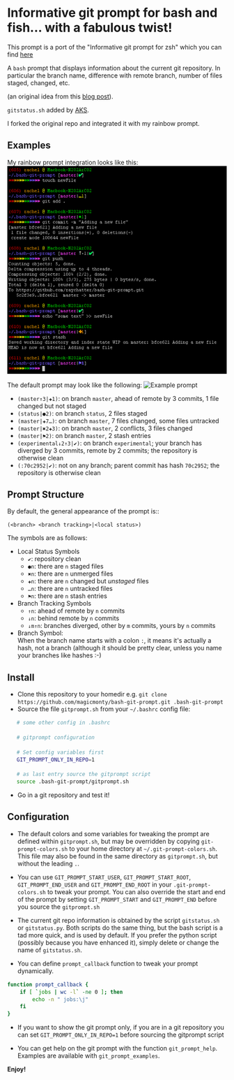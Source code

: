 # Informative git prompt for bash and fish... with a fabulous twist!

This prompt is a port of the "Informative git prompt for zsh" which you can
find [here](https://github.com/olivierverdier/zsh-git-prompt)

A ``bash`` prompt that displays information about the current git repository.
In particular the branch name, difference with remote branch, number of files
staged, changed, etc.

(an original idea from this [blog post][]).

`gitstatus.sh` added by [AKS](http://github.com/aks).

I forked the original repo and integrated it with my rainbow prompt.

## Examples
My rainbow prompt integration looks like this:
![Rainbow_prompt](rainbow_prompt.png)


The default prompt may look like the following: 
![Example prompt](gitprompt.png)

* ``(master↑3|✚1)``: on branch ``master``, ahead of remote by 3 commits, 1 file changed but not staged
* ``(status|●2)``: on branch ``status``, 2 files staged
* ``(master|✚7…)``: on branch ``master``, 7 files changed, some files untracked
* ``(master|✖2✚3)``: on branch ``master``, 2 conflicts, 3 files changed
* ``(master|⚑2)``: on branch ``master``, 2 stash entries
* ``(experimental↓2↑3|✔)``: on branch ``experimental``; your branch has diverged by 3 commits, remote by 2 commits; the repository is otherwise clean
* ``(:70c2952|✔)``: not on any branch; parent commit has hash ``70c2952``; the repository is otherwise clean

##  Prompt Structure

By default, the general appearance of the prompt is::

    (<branch> <branch tracking>|<local status>)

The symbols are as follows:

- Local Status Symbols
  - ``✔``: repository clean
  - ``●n``: there are ``n`` staged files
  - ``✖n``: there are ``n`` unmerged files
  - ``✚n``: there are ``n`` changed but *unstaged* files
  - ``…n``: there are ``n`` untracked files
  - ``⚑n``: there are ``n`` stash entries
- Branch Tracking Symbols
  - ``↑n``: ahead of remote by ``n`` commits
  - ``↓n``: behind remote by ``n`` commits
  - ``↓m↑n``: branches diverged, other by ``m`` commits, yours by ``n`` commits
- Branch Symbol:<br />
  	When the branch name starts with a colon ``:``, it means it's actually a hash, not a branch (although it should be pretty clear, unless you name your branches like hashes :-)

## Install

- Clone this repository to your homedir
   e.g. ``git clone https://github.com/magicmonty/bash-git-prompt.git .bash-git-prompt``
- Source the file ``gitprompt.sh`` from your ``~/.bashrc`` config file:

```sh
   # some other config in .bashrc

   # gitprompt configuration

   # Set config variables first
   GIT_PROMPT_ONLY_IN_REPO=1

   # as last entry source the gitprompt script
   source .bash-git-prompt/gitprompt.sh
```

- Go in a git repository and test it!

## Configuration

- The default colors and some variables for tweaking the prompt are defined 
   within ``gitprompt.sh``, but may be overridden by copying ``git-prompt-colors.sh`` 
   to your home directory at ``~/.git-prompt-colors.sh``.  This file may also be found in the same
   directory as ``gitprompt.sh``, but without the leading ``.``.

- You can use ``GIT_PROMPT_START_USER``, ``GIT_PROMPT_START_ROOT``, ``GIT_PROMPT_END_USER`` and ``GIT_PROMPT_END_ROOT`` in your ``.git-prompt-colors.sh`` to tweak your prompt. You can also override the start and end of the prompt by setting ``GIT_PROMPT_START`` and ``GIT_PROMPT_END`` before you source the ``gitprompt.sh``

- The current git repo information is obtained by the script `gitstatus.sh` or
   `gitstatus.py`.  Both scripts do the same thing, but the bash script is a
   tad more quick, and is used by default.  If you prefer the python script
   (possibly because you have enhanced it), simply delete or change the name of
   ``gitstatus.sh``.

- You can define ``prompt_callback`` function to tweak your prompt dynamically.
```sh
function prompt_callback {
    if [ `jobs | wc -l` -ne 0 ]; then
        echo -n " jobs:\j"
    fi
}
```

- If you want to show the git prompt only, if you are in a git repository you can set ``GIT_PROMPT_ONLY_IN_REPO=1`` before sourcing the gitprompt script

-  You can get help on the git prompt with the function ``git_prompt_help``.
    Examples are available with ``git_prompt_examples``.

**Enjoy!**

[blog post]: http://sebastiancelis.com/2009/nov/16/zsh-prompt-git-users/

